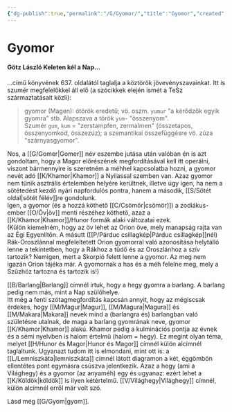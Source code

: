 ```yaml
---
{"dg-publish":true,"permalink":"/G/Gyomor/","title":"Gyomor","created":"2024-04-18T14:34","updated":"2024-04-27T00:30"}
---
```



# Gyomor

#### Götz László Keleten kél a Nap...

...című könyvének 637. oldalától taglalja a köztörök jövevényszavainkat. Itt is szumér megfelelőkkel áll elő (a szócikkek elején ismét a TeSz származtatásait közli):  
> gyomor (Magen): ótörök eredetű; vö. oszm. `yumur` "a kérődzők egyik gyomra" stb. Alapszava a török `yum`- "összenyom".  
> Szumér `gum`, `ḳum` = "zerstampfen, zermalmen" (összetapos, összenyomkod, összezúz); a szemantikai összefüggésre vö. zúza "szárnyasgyomor".  

Nos, a [[G/Gomer\|Gomer]] név eszembe jutása után valóban én is azt gondoltam, hogy a Magor előrészének megfordításával kell itt operálni, viszont bármennyire is szeretném a méhhel kapcsolatba hozni, a gyomor nevét adó [[K/Khamor\|Khamor]] a Nyilassal szemben van. Azaz gyomor nem tűnik asztrális értelemben helyére kerültnek, illetve úgy igen, ha nem a sötétedést kezdő nyári napfordulós pontra, hanem a második, [[S/Sötét oldal\|sötét félév]]re gondolunk.  
Igen, a gyomor (és a hozzá köthető [[C/Csömör\|csömör]]) a zodiákus-ember [[O/Öv\|öv]] menti részéhez köthető, azaz a [[K/Khamor\|Khamor]]/Hunor formák alaki változatai ezek.  
(Külön kiemelném, hogy az öv lehet az Orion öve, mely manapság rajta van az Égi Egyenlítőn. A másutt ([[P/Párduc csillagkép\|Párduc csillagkép]]nél) Rák-Oroszlánnal megfeleltetett Orion gyomorral való azonosítása helytálló lenne a tekintetben, hogy a Rákhoz a tüdő és az Oroszlánhoz a szív tartozik? Nemigen, mert a Skorpió felett lenne a gyomor. Az meg nem igazán Orion tájéka már. A gyomornak a has és a méh felelne meg, mely a Szűzhöz tartozna és tartozik is!)  

[[B/Barlang\|Barlang]] címnél írtuk, hogy a hegy gyomra a barlang. A barlang pedig nem más, mint a Nap szülőhelye.  
Itt még a fenti szótagmegfordítás kapcsán annyit, hogy az mégiscsak érdekes, hogy [[M/Magur\|Magur]], [[M/Magura\|Magura]] és [[M/Makara\|Makara]] nevek mind a (barlangra és) barlangban való születésre utalnak, de maga a barlang gyomrának neve, gyomor [[K/Khamor\|Khamor]] alakú. Khamor pedig a kulminációs pontja az évnek és a sémi nyelvben is halom értelmű (halom = hegy). Ez megint olyan téma, melyet [[H/Hunor és Magor\|Hunor és Magor]] címnél külön alcímnél taglaltunk. Ugyanazt tudom itt is elmondani, mint ott is: a [[L/Lemniszkáta\|lemniszkáta]] címnél látott diagramon a két, éggömbön ellentétes pont egymásra csúszva jelentkezik. Azaz a hegy (ami a Világhegy) és a gyomor (az anyaméh) egy és ugyanaz: ezért lehet a [[K/Köldök\|köldök]] is ilyen kétértelmű. [[V/Világhegy\|Világhegy]] címnél, külön alcímnél erről már volt szó.  

Lásd még [[G/Gyom\|gyom]].  